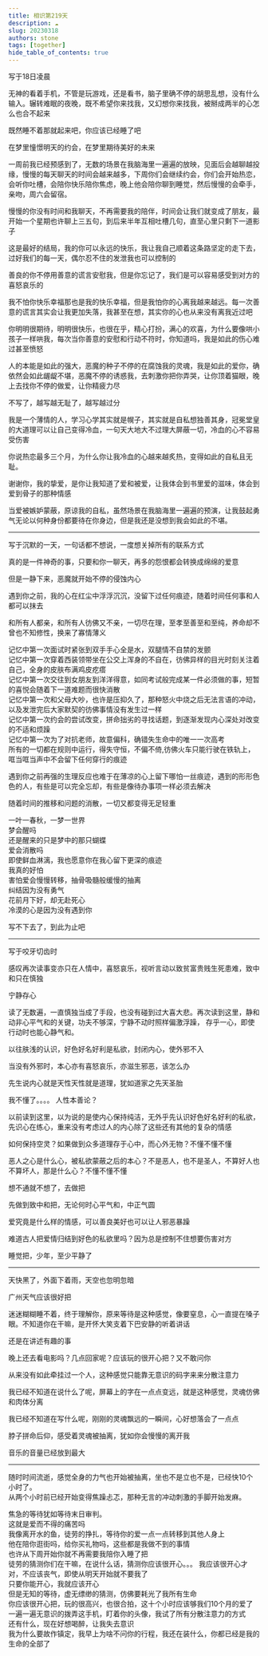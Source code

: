 ```yaml
---
title: 相识第219天
description: ☁️️
slug: 20230318
authors: stone
tags: [together]
hide_table_of_contents: true
---
```


写于18日凌晨  

无神的看着手机，不管是玩游戏，还是看书，脑子里确不停的胡思乱想，没有什么输入。辗转难眠的夜晚，既不希望你来找我，又幻想你来找我，被掰成两半的心怎么也合不起来   

既然睡不着那就起来吧，你应该已经睡了吧  

在梦里憧憬明天的约会，在梦里期待美好的未来  

一周前我已经预感到了，无数的场景在我脑海里一遍遍的放映，见面后会越聊越投缘，慢慢的每天聊天的时间会越来越多，下周你们会继续约会，你们会开始热恋，会听你吐槽，会陪你快乐陪你焦虑，晚上他会陪你聊到睡觉，然后慢慢的会牵手，亲吻，周六会留宿。  

慢慢的你没有时间和我聊天，不再需要我的陪伴，时间会让我们就变成了朋友，最开始一个星期也许聊上三五句，到后来半年互相吐槽几句，直至心里只剩下一道影子  

这是最好的结局，我的你可以永远的快乐，我让我自己顺着这条路坚定的走下去，过好我们的每一天，偶尔忍不住的发泄我也可以控制的  

善良的你不停用善意的谎言安慰我，但是你忘记了，我们是可以容易感受到对方的喜怒哀乐的  

我不怕你快乐幸福那也是我的快乐幸福，但是我怕你的心离我越来越远。每一次善意的谎言其实会让我更加失落，我甚至在想，其实你的心也从来没有离我近过吧  

你明明很期待，明明很快乐，也很在乎，精心打扮，满心的欢喜，为什么要像哄小孩子一样哄我，每次当你善意的安慰和行动不符时，你知道吗，我是如此的伤心难过甚至愤怒  

人的本能是如此的强大，恶魔的种子不停的在腐蚀我的灵魂，我是如此的爱你，确依然会如此龌龊不堪，恶魔不停的诱惑我，去刺激你把你弄哭，让你顶着猫眼，晚上去找你不停的做爱，让你精疲力尽  

不写了，越写越无耻了，越写越过分  

我是一个薄情的人，学习心学其实就是幌子，其实就是自私想独善其身，冠冕堂皇的大道理可以让自己变得冷血，一句天大地大不过理大屏蔽一切，冷血的心不容易受伤害  

你说热恋最多三个月，为什么你让我冷血的心越来越炙热，变得如此的自私且无耻。  

谢谢你，我的挚爱，是你让我知道了爱和被爱，让我体会到书里爱的滋味，体会到爱到骨子的那种情感  

当爱被嫉妒蒙蔽，原谅我的自私，虽然场景在我脑海里一遍遍的预演，让我鼓起勇气无论以何种身份都要待在你身边，但是我还是没想到我会如此的不堪。  

------------------

写于沉默的一天，一句话都不想说，一度想关掉所有的联系方式  

真的是一件神奇的事，只要和你一聊天，再多的怨恨都会转换成绵绵的爱意  

但是一静下来，恶魔就开始不停的侵蚀内心  

遇到你之前，我的心在红尘中浮浮沉沉，没留下过任何痕迹，随着时间任何事和人都可以抹去  

和所有人都亲，和所有人彷佛又不亲，一切尽在理，至孝至善至和至纯，养命却不曾也不知修性，换来了寡情薄义  

记忆中第一次面试时紧张到双手手心全是水，双腿情不自禁的发颤  
记忆中第一次穿着西装领带坐在公交上浑身的不自在，彷佛异样的目光时刻关注着自己，全身的皮肤布满鸡皮疙瘩  
记忆中第一次交往到女朋友到洋洋得意，如同考试般完成某一件必须做的事，短暂的喜悦会随着下一道难题而很快消散  
记忆中第一次和父母大吵，也许是压抑久了，那种怒火中烧之后无法言语的冲动，以及发泄完后大家默契的彷佛事情没有发生过一样  
记忆中第一次约会的尝试改变，拼命拙劣的寻找话题，到逐渐发现内心深处对改变的不适和烦躁  
记忆中第一次为了对抗老师，故意偏科，确错失生命中的唯一一次高考  
所有的一切都在规则中运行，得失守恒，不偏不倚,彷佛火车只能行驶在铁轨上，哐当哐当声中不会留下任何穿行的痕迹  

遇到你之前再强的生理反应也难于在薄凉的心上留下哪怕一丝痕迹，遇到的形形色色的人，有些是可以完全忘却，有些是像待办事项一样必须去解决  

随着时间的推移和问题的消散，一切又都变得无足轻重  

一叶一春秋，一梦一世界  
梦会醒吗  
还是醒来的只是梦中的那只蝴蝶  
爱会消散吗  
即使鲜血淋漓，我也愿意你在我心留下更深的痕迹  
我真的好怕  
害怕爱会慢慢转移，抽骨吸髓般缓慢的抽离  
纠结因为没有勇气  
花前月下好，却无赴死心  
冷漠的心是因为没有遇到你  

写不下去了，到此为止吧  

------------------
写于咬牙切齿时  

感叹再次读事变亦只在人情中，喜怒哀乐，视听言动以致贫富贵贱生死患难，致中和只在慎独  

宁静存心  

读了无数遍，一直慎独当成了手段，也没有碰到过大喜大悲。再次读到这里，静和动非心平气和的关键，功夫不够深，宁静不动时照样偏激浮躁， 存乎一心，即使行动时也能心静气和。  

以往肤浅的认识，好色好名好利是私欲，封闭内心，使外邪不入  

当没有外邪时，本心亦有喜怒哀乐，亦滋生邪恶，该怎么办  

先生说内心就是天性天性就是道理，犹如道家之先天圣胎  

我不懂了。。。。 人性本善论？  

以前读到这里，以为说的是使内心保持纯洁，无外乎先认识好色好名好利的私欲，先识心在练心，重来没有考虑过人的内心除了这些还有其他的复杂的情感  

如何保持空灵？如果做到众多道理存于心中，而心外无物？不懂不懂不懂  

恶人之心是什么心，被私欲蒙蔽之后的本心？不是恶人，也不是圣人，不算好人也不算坏人，那是什么心？不懂不懂不懂  

想不通就不想了，去做把  

先做到致中和把，无论何时心平气和，中正气圆    

爱究竟是什么样的情感，可以善良美好也可以让人邪恶暴躁  

难道古人把爱情归结到好色的私欲里吗？因为总是控制不住想要伤害对方  


睡觉把，少年，至少平静了

------------------

天快黑了，外面下着雨，天空也忽明忽暗  

广州天气应该很好把

迷迷糊糊睡不着，终于理解你，原来等待是这种感觉，像要窒息，心一直提在嗓子眼。不知道你在干嘛，是开怀大笑支着下巴安静的听着讲话  

还是在讲述有趣的事  

晚上还去看电影吗？几点回家呢？应该玩的很开心把？又不敢问你  

从来没有如此牵挂过一个人，这种感觉只能靠无意识的码字来来分散注意力  

我已经不知道在说什么了呢，屏幕上的字在一点点变远，就是这种感觉，灵魂仿佛和肉体分离  

我已经不知道在写什么呢，刚刚的灵魂飘远的一瞬间，心好想落会了一点点  

脖子拼命后仰，感受着灵魂被抽离，犹如你会慢慢的离开我  

音乐的音量已经放到最大

------------------

随时时间流逝，感觉全身的力气也开始被抽离，坐也不是立也不是，已经快10个小时了。  
从两个小时前已经开始变得焦躁忐忑，那种无言的冲动刺激的手脚开始发麻。  

焦急的等待犹如等待末日审判。  
这就是爱而不得的痛苦吗  
我像离开水的鱼，徒劳的挣扎，等待你的爱一点一点转移到其他人身上  
他在陪你逛街吗，给你买礼物吗，这些都是我做不到的事情  
也许从下周开始你就不再需要我陪你入睡了把  
徒劳的猜测你们在干嘛，在说什么话，猜测你应该很开心。。。
我应该很开心才对，不应该丧气，即使从明天开始就不要我了  
只要你能开心，我就应该开心  
但是无知的等待，虚无缥缈的猜测，仿佛要耗光了我所有生命  
你应该很开心把，玩的很高兴，也很合拍，这十个小时应该够我们10个月的爱了  
一遍一遍无意识的拨弄这手机，盯着你的头像，我试了所有分散注意力的方式  
还有什么，现在好想喝醉，让我失去意识  
我为什么要故作镇定，我早上为啥不问你的行程，我还在装什么，你都已经是我的生命的全部了
